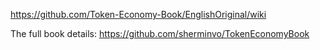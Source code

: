 https://github.com/Token-Economy-Book/EnglishOriginal/wiki

The full book details:
https://github.com/sherminvo/TokenEconomyBook
